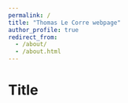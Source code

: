 ```yaml
---
permalink: /
title: "Thomas Le Corre webpage"
author_profile: true
redirect_from: 
  - /about/
  - /about.html
---
```


Title
======
